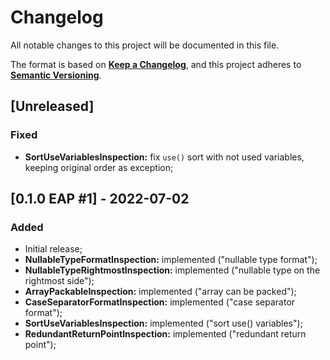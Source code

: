 # Changelog

All notable changes to this project will be documented in this file.

The format is based on [**Keep a Changelog**](https://keepachangelog.com/en/1.0.0/),
and this project adheres to [**Semantic Versioning**](https://semver.org/spec/v2.0.0.html).

## [Unreleased]

### Fixed

- **SortUseVariablesInspection:** fix `use()` sort with not used variables, keeping original order as exception;

## [0.1.0 EAP #1] - 2022-07-02

### Added

- Initial release;
- **NullableTypeFormatInspection:** implemented ("nullable type format");
- **NullableTypeRightmostInspection:** implemented ("nullable type on the rightmost side");
- **ArrayPackableInspection:** implemented ("array can be packed");
- **CaseSeparatorFormatInspection:** implemented ("case separator format");
- **SortUseVariablesInspection:** implemented ("sort use() variables");
- **RedundantReturnPointInspection:** implemented ("redundant return point");
